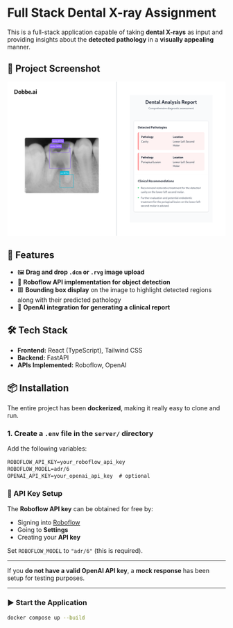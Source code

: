 # Full Stack Dental X-ray Assignment

This is a full-stack application capable of taking **dental X-rays** as input and providing insights about the **detected pathology** in a **visually appealing** manner.

## 📸 Project Screenshot

![Project Screenshot - Analysis](/client/src/assets/screenshot-2.png)

## 🚀 Features

- 🖼️ **Drag and drop `.dcm` or `.rvg` image upload**
- 🤖 **Roboflow API implementation for object detection**
- 🟥 **Bounding box display** on the image to highlight detected regions along with their predicted pathology
- 🧠 **OpenAI integration for generating a clinical report**

## 🛠️ Tech Stack

- **Frontend:** React (TypeScript), Tailwind CSS
- **Backend:** FastAPI
- **APIs Implemented:** Roboflow, OpenAI

## 📦 Installation

The entire project has been **dockerized**, making it really easy to clone and run.

### 1. Create a `.env` file in the `server/` directory

Add the following variables:

```env
ROBOFLOW_API_KEY=your_roboflow_api_key
ROBOFLOW_MODEL=adr/6
OPENAI_API_KEY=your_openai_api_key  # optional
```

### 🔑 API Key Setup

The **Roboflow API key** can be obtained for free by:

- Signing into [Roboflow](https://roboflow.com/)
- Going to **Settings**
- Creating your **API key**

Set `ROBOFLOW_MODEL` to `"adr/6"` (this is required).

---

If you **do not have a valid OpenAI API key**, a **mock response** has been setup for testing purposes.

---

### ▶️ Start the Application

```bash
docker compose up --build
```
